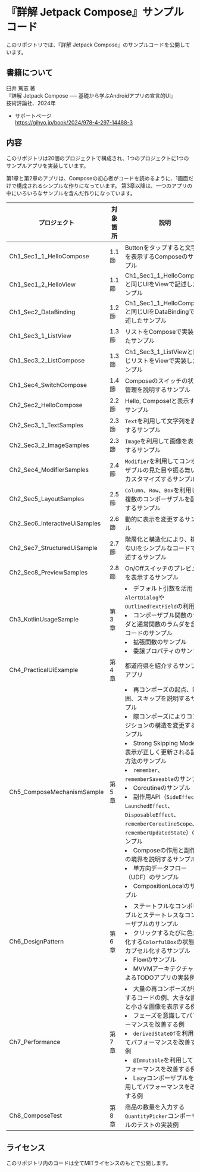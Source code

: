 # 『詳解 Jetpack Compose』サンプルコード

このリポジトリでは、『詳解 Jetpack Compose』のサンプルコードを公開しています。

## 書籍について

臼井 篤志 著  
『詳解 Jetpack Compose ── 基礎から学ぶAndroidアプリの宣言的UI』  
技術評論社、2024年

- サポートページ  
https://gihyo.jp/book/2024/978-4-297-14488-3

## 内容

このリポジトリは20個のプロジェクトで構成され、1つのプロジェクトに1つのサンプルアプリを実装しています。

第1章と第2章のアプリは、Composeの初心者がコードを読めるように、1画面だけで構成されるシンプルな作りになっています。
第3章以降は、一つのアプリの中にいろいろなサンプルを含んだ作りになっています。

|プロジェクト|対象箇所|説明|
|--|--|--|
Ch1_Sec1_1_HelloCompose|1.1節|Buttonをタップすると文字列を表示するComposeのサンプル|
Ch1_Sec1_2_HelloView|1.1節|Ch1_Sec1_1_HelloComposeと同じUIをViewで記述したサンプル|
Ch1_Sec2_DataBinding|1.2節|Ch1_Sec1_1_HelloComposeと同じUIをDataBindingで記述したサンプル|
Ch1_Sec3_1_ListView|1.3節|リストをComposeで実装したサンプル|
Ch1_Sec3_2_ListCompose|1.3節|Ch1_Sec3_1_ListViewと同じリストをViewで実装したサンプル|
Ch1_Sec4_SwitchCompose|1.4節|Composeのスイッチの状態管理を説明するサンプル|
Ch2_Sec2_HelloCompose|2.2節|Hello, Compose!と表示するサンプル|
Ch2_Sec3_1_TextSamples|2.3節|`Text`を利用して文字列を表示するサンプル|
Ch2_Sec3_2_ImageSamples|2.3節|`Image`を利用して画像を表示するサンプル|
Ch2_Sec4_ModifierSamples|2.4節|`Modifier`を利用してコンポーザブルの見た目や振る舞いをカスタマイズするサンプル|
Ch2_Sec5_LayoutSamples|2.5節|`Column`、`Row`、`Box`を利用して複数のコンポーザブルを配置するサンプル|
Ch2_Sec6_InteractiveUiSamples|2.6節|動的に表示を変更するサンプル|
Ch2_Sec7_StructuredUiSample|2.7節|階層化と構造化により、複雑なUIをシンプルなコードで記述するサンプル|
Ch2_Sec8_PreviewSamples|2.8節|On/Offスイッチのプレビューを表示するサンプル|
Ch3_KotlinUsageSample|第3章|<li>デフォルト引数を活用した`AlertDialog`や`OutlinedTextField`の利用例</li><li>コンポーザブル関数のラムダと通常関数のラムダを含むコードのサンプル</li><li>拡張関数のサンプル</li><li>委譲プロパティのサンプル</li>|
Ch4_PracticalUiExample|第4章|都道府県を紹介するサンプルアプリ|
Ch5_ComposeMechanismSample|第5章|<li>再コンポーズの起点、範囲、スキップを説明するサンプル</li><li>際コンポーズによりコンポジションの構造を変更するサンプル</li><li>Strong Skipping Modeで表示が正しく更新される記述方法のサンプル</li><li>`remember`、`rememberSaveable`のサンプル</li><li>Coroutineのサンプル</li><li>副作用API（`SideEffect`、`LaunchedEffect`、`DisposableEffect`、`rememberCoroutineScope`、`rememberUpdatedState`）のサンプル</li><li>Composeの作用と副作用の境界を説明するサンプル</li><li>単方向データフロー（UDF）のサンプル</li><li>CompositionLocalのサンプル</li>|
Ch6_DesignPattern|第6章|<li>ステートフルなコンポーザブルとステートレスなコンポーザブルのサンプル</li><li>クリックするたびに色が変化する`ColorfulBox`の状態をカプセル化するサンプル</li><li>Flowのサンプル</li><li>MVVMアーキテクチャによるTODOアプリの実装例</li>|
Ch7_Performance|第7章|<li>大量の再コンポーズが発生するコードの例、大きな画像と小さな画像を表示する例</li><li>フェーズを意識してパフォーマンスを改善する例</li><li>`derivedStateOf`を利用してパフォーマンスを改善する例</li><li>`@Immutable`を利用してパフォーマンスを改善する例</li><li>Lazyコンポーザブルを利用してパフォーマンスを改善する例</li>|
Ch8_ComposeTest|第8章|商品の数量を入力する`QuantityPicker`コンポーザブルのテストの実装例|

## ライセンス

このリポジトリ内のコードは全てMITライセンスのもとで公開します。
